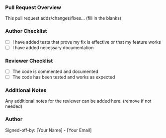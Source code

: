 ### Pull Request Overview

This pull request adds/changes/fixes... (fill in the blanks)

### Author Checklist

- [ ] I have added tests that prove my fix is effective or that my feature works
- [ ] I have added necessary documentation

### Reviewer Checklist

- [ ] The code is commented and documented
- [ ] The code has been tested and works as expected

### Additional Notes

Any additional notes for the reviewer can be added here. (remove if not needed)

### Author

Signed-off-by: [Your Name] - [Your Email]
